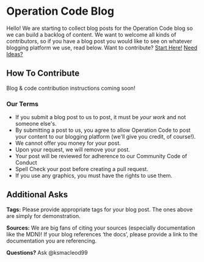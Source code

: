 # Operation Code Blog

Hello! We are starting to collect blog posts for the Operation Code blog so we can build a backlog of content. We want to welcome all kinds of contributors, so if you have a blog post you would like to see on whatever blogging platform we use, read below.
Want to contribute? [Start Here!](https://github.com/OperationCode/START_HERE/blob/master/README.md)
[Need Ideas?](https://github.com/OperationCode/blog/blob/master/CONTRIBUTING.md#available-topics)

## How To Contribute

Blog & code contribution instructions coming soon!

### Our Terms

- If you submit a blog post to us to post, it must be _your work_ and not someone else's.
- By submitting a post to us, you agree to allow Operation Code to post your content to our blogging platform (we'll give you credit, of course!).
- We cannot offer you money for your post.
- Upon your request, we will remove your post.
- Your post will be reviewed for adherence to our Community Code of Conduct
- Spell Check your post before creating a pull request.
- If you use any graphics, you must have the rights to use them.

## Additional Asks

**Tags:**
Please provide appropriate tags for your blog post. The ones above are simply for demonstration.

**Sources:** We are big fans of citing your sources (especially documentation like the MDN)! If your blog references ‘the docs’, please provide a link to the documentation you are referencing.

**Questions?** Ask @ksmacleod99
